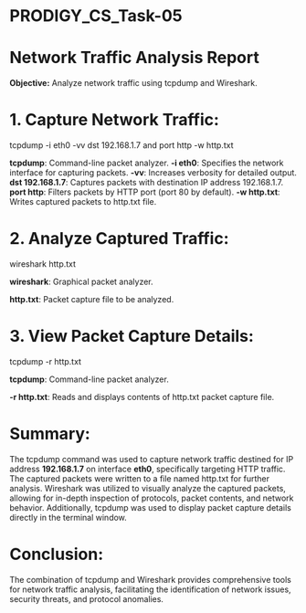 # PRODIGY_CS_Task-05

# Network Traffic Analysis Report

__Objective:__ Analyze network traffic using tcpdump and Wireshark.

# 1. Capture Network Traffic:


tcpdump -i eth0 -vv dst 192.168.1.7 and port http -w http.txt


__tcpdump__: Command-line packet analyzer.
__-i eth0__: Specifies the network interface for capturing packets.
__-vv__: Increases verbosity for detailed output.
__dst 192.168.1.7__: Captures packets with destination IP address 192.168.1.7.
__port http__: Filters packets by HTTP port (port 80 by default).
__-w http.txt__: Writes captured packets to http.txt file.


# 2. Analyze Captured Traffic:

wireshark http.txt

__wireshark__: Graphical packet analyzer.

__http.txt__: Packet capture file to be analyzed.

# 3. View Packet Capture Details:

tcpdump -r http.txt

__tcpdump__: Command-line packet analyzer.

__-r http.txt__: Reads and displays contents of http.txt packet capture file.

# Summary:
The tcpdump command was used to capture network traffic destined for IP address __192.168.1.7__ on interface __eth0__, specifically targeting HTTP traffic.
The captured packets were written to a file named http.txt for further analysis.
Wireshark was utilized to visually analyze the captured packets, allowing for in-depth inspection of protocols, packet contents, and network behavior.
Additionally, tcpdump was used to display packet capture details directly in the terminal window.

# Conclusion:
The combination of tcpdump and Wireshark provides comprehensive tools for network traffic analysis, facilitating the identification of network issues, security threats, and protocol anomalies.
